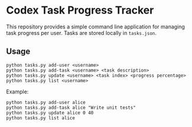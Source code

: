 # Codex Task Progress Tracker

This repository provides a simple command line application for managing task progress per user. Tasks are stored locally in `tasks.json`.

## Usage

```
python tasks.py add-user <username>
python tasks.py add-task <username> <task description>
python tasks.py update <username> <task index> <progress percentage>
python tasks.py list <username>
```

Example:

```
python tasks.py add-user alice
python tasks.py add-task alice "Write unit tests"
python tasks.py update alice 0 40
python tasks.py list alice
```
